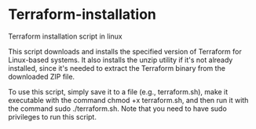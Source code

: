 # Terraform-installation
Terraform installation script in linux

This script downloads and installs the specified version of Terraform for Linux-based systems. It also installs the unzip utility if it's not already installed, since it's needed to extract the Terraform binary from the downloaded ZIP file.

To use this script, simply save it to a file (e.g., terraform.sh), make it executable with the command chmod +x terraform.sh, and then run it with the command sudo ./terraform.sh. Note that you need to have sudo privileges to run this script.
